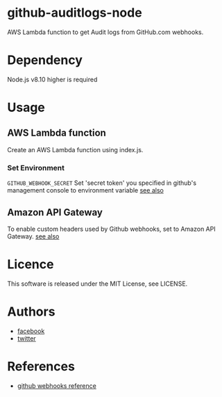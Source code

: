 # github-auditlogs-node
AWS Lambda function to get Audit logs from GitHub.com webhooks.

# Dependency
Node.js v8.10 higher is required

# Usage
## AWS Lambda function
Create an AWS Lambda function using index.js.
### Set Environment
`GITHUB_WEBHOOK_SECRET` Set 'secret token' you specified in github's management console to environment variable
[see also](https://developer.github.com/webhooks/securing/)

## Amazon API Gateway
To enable custom headers used by Github webhooks, set to Amazon API Gateway.
[see also](https://aws.amazon.com/premiumsupport/knowledge-center/custom-headers-api-gateway-lambda/?nc1=h_ls)

# Licence
This software is released under the MIT License, see LICENSE.

# Authors
* [facebook](https://www.facebook.com/kenji.nishii.7)
* [twitter](https://twitter.com/kenji_toforone)

# References
* [github webhooks reference](https://developer.github.com/webhooks/)

